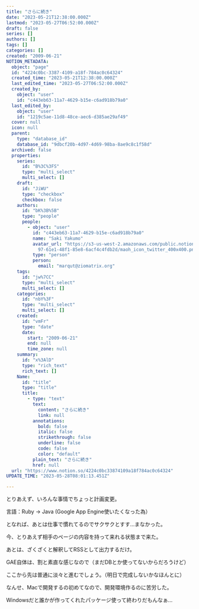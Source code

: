 ```yaml
---
title: "さらに続き"
date: "2023-05-21T12:38:00.000Z"
lastmod: "2023-05-27T06:52:00.000Z"
draft: false
series: []
authors: []
tags: []
categories: []
created: "2009-06-21"
NOTION_METADATA:
  object: "page"
  id: "4224c0bc-3387-4109-a18f-784ac0c64324"
  created_time: "2023-05-21T12:38:00.000Z"
  last_edited_time: "2023-05-27T06:52:00.000Z"
  created_by:
    object: "user"
    id: "c443eb63-11a7-4629-b15e-c6ad918b79a0"
  last_edited_by:
    object: "user"
    id: "1219c5ae-11d8-48ce-aec6-d385ae29af49"
  cover: null
  icon: null
  parent:
    type: "database_id"
    database_id: "9dbcf20b-4d97-4d69-98ba-8ae9c8c1f58d"
  archived: false
  properties:
    series:
      id: "B%3C%3FS"
      type: "multi_select"
      multi_select: []
    draft:
      id: "JiWU"
      type: "checkbox"
      checkbox: false
    authors:
      id: "bK%3B%5B"
      type: "people"
      people:
        - object: "user"
          id: "c443eb63-11a7-4629-b15e-c6ad918b79a0"
          name: "Saki Yakumo"
          avatar_url: "https://s3-us-west-2.amazonaws.com/public.notion-static.com/3ad1c4\
            97-61e1-48f1-85e8-6acf4c4fdb2d/maoh_icon_twitter_400x400.png"
          type: "person"
          person:
            email: "marqut@ziomatrix.org"
    tags:
      id: "jw%7CC"
      type: "multi_select"
      multi_select: []
    categories:
      id: "nbY%3F"
      type: "multi_select"
      multi_select: []
    created:
      id: "vmFr"
      type: "date"
      date:
        start: "2009-06-21"
        end: null
        time_zone: null
    summary:
      id: "x%3AlD"
      type: "rich_text"
      rich_text: []
    Name:
      id: "title"
      type: "title"
      title:
        - type: "text"
          text:
            content: "さらに続き"
            link: null
          annotations:
            bold: false
            italic: false
            strikethrough: false
            underline: false
            code: false
            color: "default"
          plain_text: "さらに続き"
          href: null
  url: "https://www.notion.so/4224c0bc33874109a18f784ac0c64324"
UPDATE_TIME: "2023-05-28T08:01:13.451Z"

---
```

<link rel="stylesheet" href="https://cdn.jsdelivr.net/npm/katex@0.16.2/dist/katex.min.css" integrity="sha384-bYdxxUwYipFNohQlHt0bjN/LCpueqWz13HufFEV1SUatKs1cm4L6fFgCi1jT643X" crossorigin="anonymous">


とりあえず、いろんな事情でちょっと計画変更。


言語：Ruby -> Java (Google App Engine使いたくなった為）


となれば、あとは仕事で慣れてるのでサクサクとすす…まなかった。


今、とりあえず相手のページの内容を持って来れる状態まで来た。


あとは、ざくざくと解釈してRSSとして出力するだけ。


GAE自体は、割と素直な感じなので（まだDBとか使ってないからだろうけど）


ここから先は普通に淡々と進むでしょう。（明日で完成しないかなほんとに）


なんせ、Macで開発するの初めてなので、開発環境作るのに苦労した。


Windowsだと誰かが作ってくれたパッケージ使って終わりだもんなぁ…

